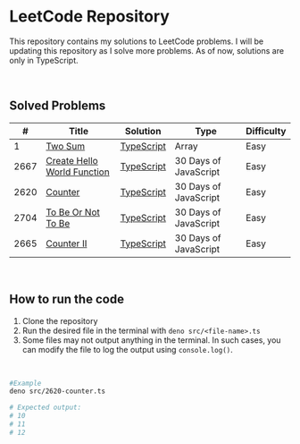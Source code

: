 # LeetCode Repository

This repository contains my solutions to LeetCode problems. I will be updating this repository as I solve more problems. As of now, solutions are only in TypeScript.

<br>

## Solved Problems

| #    | Title                                                                                     | Solution                                                | Type                  | Difficulty |
| ---- | ----------------------------------------------------------------------------------------- | ------------------------------------------------------- | --------------------- | ---------- |
| 1    | [Two Sum](https://leetcode.com/problems/two-sum/)                                         | [TypeScript](./src/1-two-sum.ts)                        | Array                 | Easy       |
| 2667 | [Create Hello World Function](https://leetcode.com/problems/create-hello-world-function/) | [TypeScript](./src/2667-create-hello-world-function.ts) | 30 Days of JavaScript | Easy       |
| 2620 | [Counter](https://leetcode.com/problems/counter/)                                         | [TypeScript](./src/2620-counter.ts)                     | 30 Days of JavaScript | Easy       |
| 2704 | [To Be Or Not To Be](https://leetcode.com/problems/to-be-or-not-to-be/)                   | [TypeScript](./src/2704-to-be-or-not-to-be.ts)          | 30 Days of JavaScript | Easy       |
| 2665 | [Counter II](https://leetcode.com/problems/counter-ii/)                                   | [TypeScript](./src/2665-counter-2.ts)                   | 30 Days of JavaScript | Easy       |

<br>

## How to run the code

1. Clone the repository
2. Run the desired file in the terminal with `deno src/<file-name>.ts`
3. Some files may not output anything in the terminal. In such cases, you can modify the file to log the output using `console.log()`.

<br>

```bash
#Example
deno src/2620-counter.ts

# Expected output:
# 10
# 11
# 12
```

<br>
